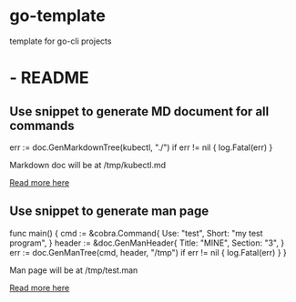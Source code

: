 # go-template
template for go-cli projects 
#  - README

## Use snippet to generate MD document for all commands

  err := doc.GenMarkdownTree(kubectl, "./")
  if err != nil {
    log.Fatal(err)
  }

Markdown doc will be at /tmp/kubectl.md

[Read more here](https://github.com/spf13/cobra/blob/main/doc/md_docs.md)

## Use snippet to generate man page

  func main() {
    cmd := &cobra.Command{
      Use:   "test",
      Short: "my test program",
    }
    header := &doc.GenManHeader{
      Title: "MINE",
      Section: "3",
    }
    err := doc.GenManTree(cmd, header, "/tmp")
    if err != nil {
      log.Fatal(err)
    }
  }

Man page will be at /tmp/test.man

[Read more here](https://github.com/spf13/cobra/blob/main/doc/man_docs.md)


